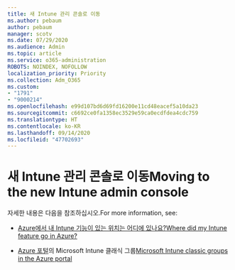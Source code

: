 ```yaml
---
title: 새 Intune 관리 콘솔로 이동
ms.author: pebaum
author: pebaum
manager: scotv
ms.date: 07/29/2020
ms.audience: Admin
ms.topic: article
ms.service: o365-administration
ROBOTS: NOINDEX, NOFOLLOW
localization_priority: Priority
ms.collection: Adm_O365
ms.custom:
- "1791"
- "9000214"
ms.openlocfilehash: e99d107bd6d69fd16200e11cd48eacef5a10da23
ms.sourcegitcommit: c6692ce0fa1358ec3529e59ca0ecdfdea4cdc759
ms.translationtype: HT
ms.contentlocale: ko-KR
ms.lasthandoff: 09/14/2020
ms.locfileid: "47702693"
---
```

# <a name="moving-to-the-new-intune-admin-console"></a><span data-ttu-id="26c10-102">새 Intune 관리 콘솔로 이동</span><span class="sxs-lookup"><span data-stu-id="26c10-102">Moving to the new Intune admin console</span></span>

<span data-ttu-id="26c10-103">자세한 내용은 다음을 참조하십시오.</span><span class="sxs-lookup"><span data-stu-id="26c10-103">For more information, see:</span></span>

- [<span data-ttu-id="26c10-104">Azure에서 내 Intune 기능이 있는 위치는 어디에 있나요?</span><span class="sxs-lookup"><span data-stu-id="26c10-104">Where did my Intune feature go in Azure?</span></span>](https://docs.microsoft.com/intune/ui-changes)

- <span data-ttu-id="26c10-105">[Azure 포털](https://docs.microsoft.com/intune/groups-get-started)의 Microsoft Intune 클래식 그룹</span><span class="sxs-lookup"><span data-stu-id="26c10-105">[Microsoft Intune classic groups in the Azure portal](https://docs.microsoft.com/intune/groups-get-started)</span></span>